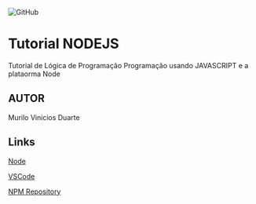 ![GitHub](https://img.shields.io/github/license/MuriloDuarte97/NODE?style=plastic)
# Tutorial NODEJS
Tutorial de Lógica de Programação Programação usando JAVASCRIPT e a plataorma Node
## AUTOR
Murilo Vinicios Duarte
## Links
[Node](https://nodejs.org/en/)

[VSCode](https://code.visualstudio.com/)

[NPM Repository](https://www.npmjs.com/package/repository)
